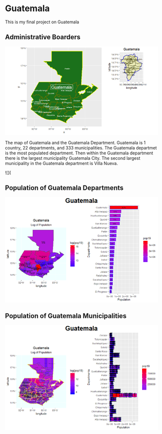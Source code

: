 # Guatemala


This is my final project on Guatemala

## Administrative Boarders

![](Rplot.png)

The map of Guatemala and the Guatemala Department. Guatemala is 1 country, 22 departments, and 333 municipalities. The Guatemala departmet is the most populated department. Then within the Guatemala department there is the largest municipality Guatemala City. The second largest municipality in the Guatemala department is Villa Nueva. 

![](

## Population of Guatemala Departments

![](adm1_map_bar.png)

## Population of Guatemala Municipalities

![](guatemala_bar_map.png)

